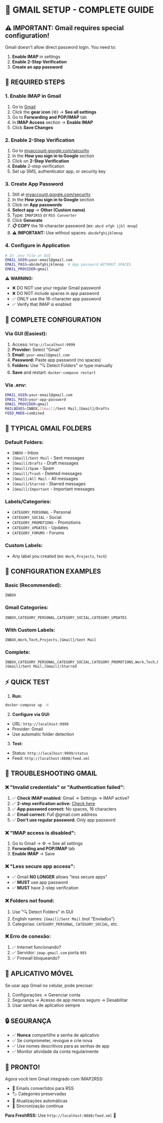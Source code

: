 # 📧 GMAIL SETUP - COMPLETE GUIDE

## ⚠️ **IMPORTANT: Gmail requires special configuration!**

Gmail doesn't allow direct password login. You need to:
1. **Enable IMAP** in settings
2. **Enable 2-Step Verification**
3. **Create an app password**

## 🚀 **REQUIRED STEPS**

### 1. **Enable IMAP in Gmail**
1. Go to [Gmail](https://mail.google.com)
2. Click the **gear icon** (⚙️) → **See all settings**
3. Go to **Forwarding and POP/IMAP** tab
4. In **IMAP Access** section → **Enable IMAP**
5. Click **Save Changes**

### 2. **Enable 2-Step Verification**
1. Go to [myaccount.google.com/security](https://myaccount.google.com/security)
2. In the **How you sign in to Google** section
3. Click on **2-Step Verification**
4. **Enable** 2-step verification
5. Set up SMS, authenticator app, or security key

### 3. **Create App Password**
1. Still at [myaccount.google.com/security](https://myaccount.google.com/security)
2. In the **How you sign in to Google** section
3. Click on **App passwords**
4. **Select app** → **Other (Custom name)**
5. Type: `IMAP2RSS` or `RSS Converter`
6. Click **Generate**
7. **📋 COPY** the 16-character password (ex: `abcd efgh ijkl mnop`)
8. ⚠️ **IMPORTANT:** Use without spaces: `abcdefghijklmnop`

### 4. **Configure in Application**
```bash
# In .env file or GUI
EMAIL_USER=your-email@gmail.com
EMAIL_PASS=abcdefghijklmnop  # App password WITHOUT SPACES
EMAIL_PROVIDER=gmail
```

⚠️ **WARNING:** 
- ❌ DO NOT use your regular Gmail password
- ❌ DO NOT include spaces in app password
- ✅ ONLY use the 16-character app password
- ✅ Verify that IMAP is enabled

## 🎯 **COMPLETE CONFIGURATION**

### Via GUI (Easiest):
1. Access: `http://localhost:9999`
2. **Provider:** Select "Gmail"
3. **Email:** `your-email@gmail.com`
4. **Password:** Paste app password (no spaces)
5. **Folders:** Use "🔍 Detect Folders" or type manually
6. **Save** and restart: `docker-compose restart`

### Via .env:
```bash
EMAIL_USER=your-email@gmail.com
EMAIL_PASS=your-app-password
EMAIL_PROVIDER=gmail
MAILBOXES=INBOX,[Gmail]/Sent Mail,[Gmail]/Drafts
FEED_MODE=combined
```

## 📁 **TYPICAL GMAIL FOLDERS**

### Default Folders:
- `INBOX` - Inbox
- `[Gmail]/Sent Mail` - Sent messages
- `[Gmail]/Drafts` - Draft messages
- `[Gmail]/Spam` - Spam
- `[Gmail]/Trash` - Deleted messages
- `[Gmail]/All Mail` - All messages
- `[Gmail]/Starred` - Starred messages
- `[Gmail]/Important` - Important messages

### Labels/Categories:
- `CATEGORY_PERSONAL` - Personal
- `CATEGORY_SOCIAL` - Social
- `CATEGORY_PROMOTIONS` - Promotions
- `CATEGORY_UPDATES` - Updates
- `CATEGORY_FORUMS` - Forums

### Custom Labels:
- Any label you created (ex: `Work`, `Projects`, `Tech`)

## 🔧 **CONFIGURATION EXAMPLES**

### Basic (Recommended):
```
INBOX
```

### Gmail Categories:
```
INBOX,CATEGORY_PERSONAL,CATEGORY_SOCIAL,CATEGORY_UPDATES
```

### With Custom Labels:
```
INBOX,Work,Tech,Projects,[Gmail]/Sent Mail
```

### Complete:
```
INBOX,CATEGORY_PERSONAL,CATEGORY_SOCIAL,CATEGORY_PROMOTIONS,Work,Tech,Projects,[Gmail]/Sent Mail,[Gmail]/Starred
```

## ⚡ **QUICK TEST**

1. **Run:**
```bash
docker-compose up -d
```

2. **Configure via GUI:**
- URL: `http://localhost:9999`
- Provider: Gmail
- Use automatic folder detection

3. **Test:**
- Status: `http://localhost:9999/status`
- Feed: `http://localhost:8888/feed.xml`

## 🚨 **TROUBLESHOOTING GMAIL**

### ❌ **"Invalid credentials" or "Authentication failed":**
1. ✅ **Check IMAP enabled:** Gmail → Settings → IMAP active?
2. ✅ **2-step verification active:** [Check here](https://myaccount.google.com/security)
3. ✅ **App password correct:** No spaces, 16 characters
4. ✅ **Email correct:** Full @gmail.com address
5. ✅ **Don't use regular password:** Only app password

### ❌ **"IMAP access is disabled":**
1. Go to Gmail → ⚙️ → See all settings
2. **Forwarding and POP/IMAP** tab
3. **Enable IMAP** → Save

### ❌ **"Less secure app access":**
- ✅ Gmail **NO LONGER** allows "less secure apps"
- ✅ **MUST** use app password
- ✅ **MUST** have 2-step verification

### ❌ **Folders not found:**
1. Use "🔍 Detect Folders" in GUI
2. English names: `[Gmail]/Sent Mail` (not "Enviados")
3. Categorias: `CATEGORY_PERSONAL`, `CATEGORY_SOCIAL`, etc.

### ❌ **Erro de conexão:**
1. ✅ Internet funcionando?
2. ✅ Servidor: `imap.gmail.com` porta `993`
3. ✅ Firewall bloqueando?

## 📱 **APLICATIVO MÓVEL**

Se usar app Gmail no celular, pode precisar:
1. Configurações → Gerenciar conta
2. Segurança → Acesso de app menos seguro → Desabilitar
3. Usar senhas de aplicativo sempre

## 🔒 **SEGURANÇA**

- ✅ **Nunca** compartilhe a senha de aplicativo
- ✅ Se comprometer, revogue e crie nova
- ✅ Use nomes descritivos para as senhas de app
- ✅ Monitor atividade da conta regularmente

## 🎉 **PRONTO!**

Agora você tem Gmail integrado com IMAP2RSS:
- 📧 Emails convertidos para RSS
- 🏷️ Categories preservadas
- 📱 Atualizações automáticas
- 🔄 Sincronização contínua

**Para FreshRSS:** Use `http://localhost:8888/feed.xml` 🚀